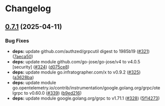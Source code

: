 # Changelog

## [0.7.1](https://github.com/infratographer/permissions-api/compare/v0.7.0...v0.7.1) (2025-04-11)


### Bug Fixes

* **deps:** update github.com/authzed/grpcutil digest to 1985b19 ([#321](https://github.com/infratographer/permissions-api/issues/321)) ([7aeca50](https://github.com/infratographer/permissions-api/commit/7aeca503b648fa25392e2ae77651e38b8fbb097b))
* **deps:** update module github.com/go-jose/go-jose/v4 to v4.0.5 [security] ([#324](https://github.com/infratographer/permissions-api/issues/324)) ([d075ce8](https://github.com/infratographer/permissions-api/commit/d075ce86b6752e337eef2486502c05180604c364))
* **deps:** update module go.infratographer.com/x to v0.9.2 ([#325](https://github.com/infratographer/permissions-api/issues/325)) ([a3628ba](https://github.com/infratographer/permissions-api/commit/a3628ba3ace3c5341c56d6b697f88eb1ad40c49e))
* **deps:** update module go.opentelemetry.io/contrib/instrumentation/google.golang.org/grpc/otelgrpc to v0.60.0 ([#339](https://github.com/infratographer/permissions-api/issues/339)) ([b9ed216](https://github.com/infratographer/permissions-api/commit/b9ed216e6eca47b867c4bbf8a5a1b3fa9cca69b6))
* **deps:** update module google.golang.org/grpc to v1.71.1 ([#328](https://github.com/infratographer/permissions-api/issues/328)) ([5f14273](https://github.com/infratographer/permissions-api/commit/5f142730e58dcf7e8c1f445cc33b3967a9a393b3))
